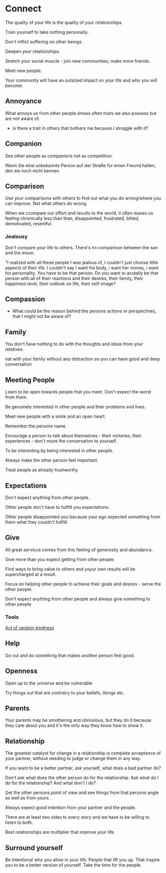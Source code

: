 # Connect

The quality of your life is the quality of your relationships.

Train yourself to take nothing personally.

Don't inflict suffering on other beings.

Deepen your relationships.

Stretch your social muscle - join new communities, make more friends.

Meet new people.

Your community will have an outsized impact on your life and who you will become.

## Annoyance

What annoys us from other people shows often traits we also possess but are not aware of.

- Is there a trait in others that bothers me because I struggle with it?

## Companion

See other people as companions not as competition.

Wenn Sie eine unbekannte Person auf der Straße für einen Freund halten, den sie noch nicht kennen

## Comparison

Use your comparisons with others to find out what you do wrong/where you can improve. Not what others do wrong.

When we ccompare our effort and results to the world, it often leaves us feeling chronically less than than, disappointed, frustrated, bitted, demotivated, resentful.

### Jealousy

Don't compare your life to others. There's no comparison between the sun and the moon.

"I realized with all these people I was jealous of, I couldn't just choose
little aspects of their life. I couldn't say I want his body, i want her money, i want his personality. You have to be that person. Do you want to acutally be that person with all of their reactions and their desires, their family, their happiness level, their outlook on life, their self-image?

## Compassion

- What could be the reason behind the persons actions or perspectives, that I might not be aware of?

## Family

You don't have nothing to do with the thoughts and ideas from your relatives.

eat with your family without any distraction so you can have good and deep conversation

## Meeting People

Learn to be open towards people that you meet. Don't expect the worst from them.

Be genuinely interested in other people and their problems and lives.

Meet new people with a smile and an open heart.

Remember the persons name.

Encourage a person to talk about themselves - their victories, their experiences - don't move the conversation to yourself.

To be interesting by being interested in other people.

Always make the other person feel important.

Treat people as already trustworthy

## Expectations

Don't expect anything from other people.

Other people don't have to fullfill you expectations.

Other people disappointed you because your ego expected something from them what they couldn't fullfill.

## Give

All great servicce comes from this feeling of generosity and abundance.

Give more than you expect getting from other people.

Find ways to bring value to others and yoyur own results will be supercharged at a result.

Focus on helping other people to achieve their goals and desires - serve the other people.

Don't expect anything from other people and always give something to other people

### Tools

[Act of random kindness](../Tools/ActOfRandomKindness.md)

## Help

Go out and do something that makes another person feel good.

## Openness

Open up to the universe and be vulnerable

Try things out that are contrairy to your beliefs, likings etc.

## Parents

Your parents may be smothering and obnoxious, but they do it because they care about you and it's the only way they know how to show it.

## Relationship

The greatest catalyst for change in a relationship is complete acceptance of your partner, without needing to judge or change them in any way.

If you want to be a better partner, ask yourself, what does a bad partner do?

Don't ask what does the other person do for the relationship. Ask what do I do for the relationship? And what don't I do?

Get the other persons point of view and see things from that persons angle as well as from yours.

Always expect good intention from your partner and the people.

There are at least two sides to every story and we have to be willing to listen to both.

Best relationships are multiplier that improve your life.

## Surround yourself

Be intentional who you allow in your life.
People that lift you up. That inspire you to be a better version of yourself.
Take the time for the people.

